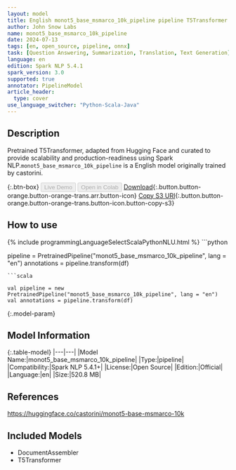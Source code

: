 ```yaml
---
layout: model
title: English monot5_base_msmarco_10k_pipeline pipeline T5Transformer from castorini
author: John Snow Labs
name: monot5_base_msmarco_10k_pipeline
date: 2024-07-13
tags: [en, open_source, pipeline, onnx]
task: [Question Answering, Summarization, Translation, Text Generation]
language: en
edition: Spark NLP 5.4.1
spark_version: 3.0
supported: true
annotator: PipelineModel
article_header:
  type: cover
use_language_switcher: "Python-Scala-Java"
---
```


## Description

Pretrained T5Transformer, adapted from Hugging Face and curated to provide scalability and production-readiness using Spark NLP.`monot5_base_msmarco_10k_pipeline` is a English model originally trained by castorini.

{:.btn-box}
<button class="button button-orange" disabled>Live Demo</button>
<button class="button button-orange" disabled>Open in Colab</button>
[Download](https://s3.amazonaws.com/auxdata.johnsnowlabs.com/public/models/monot5_base_msmarco_10k_pipeline_en_5.4.1_3.0_1720896793706.zip){:.button.button-orange.button-orange-trans.arr.button-icon}
[Copy S3 URI](s3://auxdata.johnsnowlabs.com/public/models/monot5_base_msmarco_10k_pipeline_en_5.4.1_3.0_1720896793706.zip){:.button.button-orange.button-orange-trans.button-icon.button-copy-s3}

## How to use



<div class="tabs-box" markdown="1">
{% include programmingLanguageSelectScalaPythonNLU.html %}
```python

pipeline = PretrainedPipeline("monot5_base_msmarco_10k_pipeline", lang = "en")
annotations =  pipeline.transform(df)   

```
```scala

val pipeline = new PretrainedPipeline("monot5_base_msmarco_10k_pipeline", lang = "en")
val annotations = pipeline.transform(df)

```
</div>

{:.model-param}
## Model Information

{:.table-model}
|---|---|
|Model Name:|monot5_base_msmarco_10k_pipeline|
|Type:|pipeline|
|Compatibility:|Spark NLP 5.4.1+|
|License:|Open Source|
|Edition:|Official|
|Language:|en|
|Size:|520.8 MB|

## References

https://huggingface.co/castorini/monot5-base-msmarco-10k

## Included Models

- DocumentAssembler
- T5Transformer